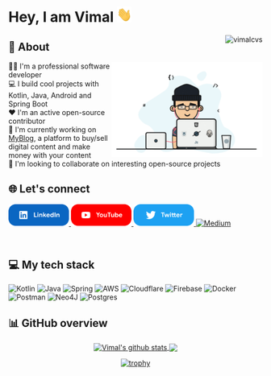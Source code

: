 # Hey, I am Vimal <img src="hi.gif" width="30px" height="30px">
<img align="right" src="https://komarev.com/ghpvc/?username=vimalcvs&label=Views&color=blue&style=plastic" alt="vimalcvs" />

## 💫 About
<img align="right" width="300" src="dev.gif" alt="dev_logo"/>
👨‍💻 I'm a professional software developer<br>
💻 I build cool projects with Kotlin, Java, Android and Spring Boot<br>
❤️ I'm an active open-source contributor<br>
🔭 I'm currently working on <a href="https://technovimal.in" target="_blank">MyBlog</a>, a platform to buy/sell digital content and make money with your content<br>
🤝 I'm looking to collaborate on interesting open-source projects</br>


## 🌐 Let's connect 

 <p float="left">
  <a href="https://linkedin.com/in/technovimal" title="Checkout my LinkedIn profile">
    <img src="linkedin.png" width="120" alt="LinkedIn" />
  </a>
 
  <a href="https://www.youtube.com/@MrIndianDev" title="Checkout my YouTube channel">
    <img src="youtube.png" width="120" alt="YouTube" />
  </a>
  
  <a href="https://twitter.com/vimalvishwakar6" title="Checkout my Twitter profile">
    <img src="twitter.png" width="120" alt="Twitter" />
  </a>
  
  <a href="https://technovimal.medium.com" title="Checkout my Medium blog">
    <img src="medium.svg" width="120" alt="Medium" />
  </a>
</p>
</br>

## 💻 My tech stack

![Kotlin](https://img.shields.io/badge/kotlin-%230095D5.svg?style=for-the-badge&logo=kotlin&logoColor=white)
![Java](https://img.shields.io/badge/java-%23ED8B00.svg?style=for-the-badge&logo=java&logoColor=white)
![Spring](https://img.shields.io/badge/spring-%236DB33F.svg?style=for-the-badge&logo=spring&logoColor=white)
![AWS](https://img.shields.io/badge/AWS-%23FF9900.svg?style=for-the-badge&logo=amazon-aws&logoColor=white)
![Cloudflare](https://img.shields.io/badge/Cloudflare-F38020?style=for-the-badge&logo=Cloudflare&logoColor=white)
![Firebase](https://img.shields.io/badge/firebase-%23039BE5.svg?style=for-the-badge&logo=firebase)
![Docker](https://img.shields.io/badge/docker-%230db7ed.svg?style=for-the-badge&logo=docker&logoColor=white)
![Postman](https://img.shields.io/badge/Postman-FF6C37?style=for-the-badge&logo=postman&logoColor=white)
![Neo4J](https://img.shields.io/badge/Neo4j-008CC1?style=for-the-badge&logo=neo4j&logoColor=white)
![Postgres](https://img.shields.io/badge/postgres-%23316192.svg?style=for-the-badge&logo=postgresql&logoColor=white)</br>

## 📊 GitHub overview
<div align="center">
  
<a href="https://github.com/vimalcvs">
<img align="center" src="https://github-readme-stats.anuraghazra1.vercel.app/api?username=vimalcvs&show_icons=true&include_all_commits=true&theme=radical" alt="Vimal's github stats"/>
</a>
<a href="https://github.com/vimalcvs">
  <img align="center" src="https://github-readme-stats.vercel.app/api/top-langs/?username=vimalcvs&hide=php&theme=algolia" />
</a>

[![trophy](https://github-profile-trophy.vercel.app/?username=vimalcvs&theme=onedark)](https://github.com/vimalcvs)
